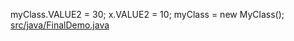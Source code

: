 <!-- doc.py -->
myClass.VALUE2 = 30;
x.VALUE2 = 10;
myClass = new MyClass();
[src/java/FinalDemo.java](src/java/FinalDemo.java)


